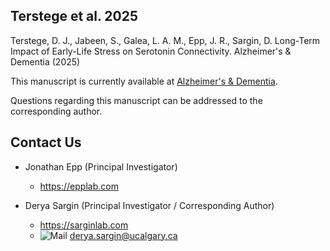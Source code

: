 ## Terstege et al. 2025

Terstege, D. J., Jabeen, S., Galea, L. A. M., Epp, J. R., Sargin, D. Long-Term Impact of Early-Life Stress on Serotonin Connectivity. Alzheimer's & Dementia (2025)

This manuscript is currently available at [Alzheimer's & Dementia](https://alz-journals.onlinelibrary.wiley.com/doi/10.1002/alz.14579).


Questions regarding this manuscript can be addressed to the corresponding author.

## Contact Us

- Jonathan Epp (Principal Investigator) 
  - https://epplab.com

- Derya Sargin (Principal Investigator / Corresponding Author) 
  - https://sarginlab.com
  - ![Mail](https://user-images.githubusercontent.com/44174532/113164412-50e77980-91fe-11eb-9282-dd83852578ce.png)
<derya.sargin@ucalgary.ca>
